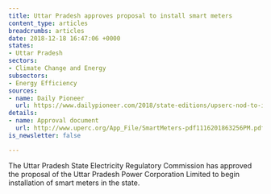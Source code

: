 ```yaml
---
title: Uttar Pradesh approves proposal to install smart meters
content_type: articles
breadcrumbs: articles
date: 2018-12-18 16:47:06 +0000
states:
- Uttar Pradesh
sectors:
- Climate Change and Energy
subsectors:
- Energy Efficiency
sources:
- name: Daily Pioneer
  url: https://www.dailypioneer.com/2018/state-editions/upserc-nod-to-installation-of-smart-meters.html
details:
- name: Approval document
  url: http://www.uperc.org/App_File/SmartMeters-pdf1116201863256PM.pdf
is_newsletter: false

---
```

The Uttar Pradesh State Electricity Regulatory Commission has approved the proposal of the Uttar Pradesh Power Corporation Limited to begin installation of smart meters in the state.   
